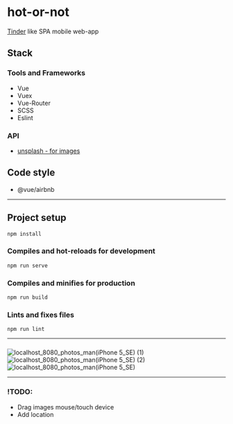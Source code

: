 # hot-or-not
[Tinder](https://tinder.com/) like SPA mobile web-app

## Stack
### Tools and Frameworks
 - Vue
 - Vuex
 - Vue-Router
 - SCSS
 - Eslint

### API
 - [unsplash - for images](https://unsplash.com/documentation)

## Code style
 - @vue/airbnb


----
## Project setup
```
npm install
```

### Compiles and hot-reloads for development
```
npm run serve
```

### Compiles and minifies for production
```
npm run build
```

### Lints and fixes files
```
npm run lint
```
----

### 
![localhost_8080_photos_man(iPhone 5_SE) (1)](https://user-images.githubusercontent.com/26417963/96666649-41ffbf80-1360-11eb-9030-0ba4d9e3564d.png)
![localhost_8080_photos_man(iPhone 5_SE) (2)](https://user-images.githubusercontent.com/26417963/96666646-4035fc00-1360-11eb-818d-8c023baed13b.png)
![localhost_8080_photos_man(iPhone 5_SE)](https://user-images.githubusercontent.com/26417963/96666648-41672900-1360-11eb-9d1f-b85d9d03fccf.png)

----

### !TODO: 
 - Drag images mouse/touch device
 - Add location 


